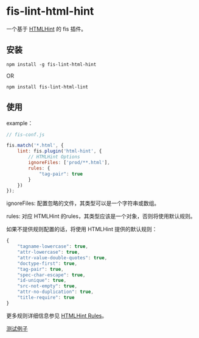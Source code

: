 # fis-lint-html-hint

一个基于 [HTMLHint](https://github.com/yaniswang/HTMLHint) 的 fis 插件。

## 安装

```cli
npm install -g fis-lint-html-hint
```

OR

```cli
npm install fis-lint-html-lint
```

## 使用

example：

```javascript
// fis-conf.js

fis.match('*.html', {
	lint: fis.plugin('html-hint', {
		// HTMLHint Options
        ignoreFiles: ['prod/**.html'],
        rules: {
            "tag-pair": true
        }
	})
});

```

ignoreFiles: 配置忽略的文件，其类型可以是一个字符串或数组。

rules: 对应 HTMLHint 的rules，其类型应该是一个对象，否则将使用默认规则。


如果不提供规则配置的话，将使用 HTMLHint 提供的默认规则：

```javascript
{
    "tagname-lowercase": true,
    "attr-lowercase": true,
    "attr-value-double-quotes": true,
    "doctype-first": true,
    "tag-pair": true,
    "spec-char-escape": true,
    "id-unique": true,
    "src-not-empty": true,
    "attr-no-duplication": true,
    "title-require": true
}

```
更多规则详细信息参见 [HTMLHint Rules](https://github.com/yaniswang/HTMLHint/wiki/Rules)。

[测试例子](https://github.com/fiss-scaffold/test-fis-lint-html-hint)

